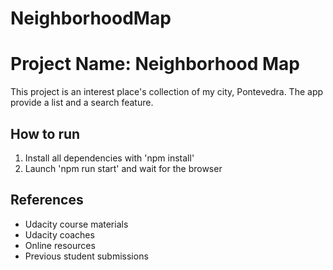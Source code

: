 # NeighborhoodMap

# Project Name: Neighborhood Map 

This project is an interest place's collection of my city, Pontevedra.
The app provide a list and a search feature.  

## How to run

1. Install all dependencies with 'npm install'
2. Launch 'npm run start' and wait for the browser

## References

* Udacity course materials
* Udacity coaches
* Online resources 
* Previous student submissions

